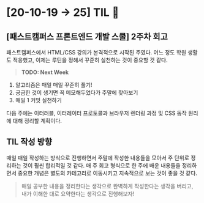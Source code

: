 # [20-10-19 → 25] TIL 👊

## [패스트캠퍼스 프론트엔드 개발 스쿨] 2주차 회고

패스트캠퍼스에서 HTML/CSS 강의가 본격적으로 시작된 주였다. 어느 정도 학원 생활도 적응했고, 이제는 루틴을 정해서 꾸준히 실천하는 것이 중요할 것 같다.

> **TODO: Next Week**

1. 알고리즘은 매일 매일 꾸준히 풀기!
2. 궁금한 것이 생기면 꼭 메모해두었다가 주말에 찾아보기
3. 매일 1 커밋 실천하기

다음 주에는 이터러블, 이터레이터 프로토콜과 브라우저 렌더링 과정 및 CSS 동작 원리에 대해 정리할 계획이다.

## TIL 작성 방향

매일 매일 작성하는 방식으로 진행하면서 주말에 작성한 내용들을 모아서 주 단위로 정리하는 것이 훨씬 합리적일 것 같다. 매 주 회고 형식으로 한 주에 배운 내용들을 정리하면서 중요한 개념은 별도의 카테고리로 이동시키고 지속적으로 보는 것이 좋을 것 같다.

> 매일 공부한 내용을 정리한다는 생각으로 완벽하게 작성한다는 생각을 버리고, 내가 이해한 대로 요약한다는 생각으로 진행해보자!
